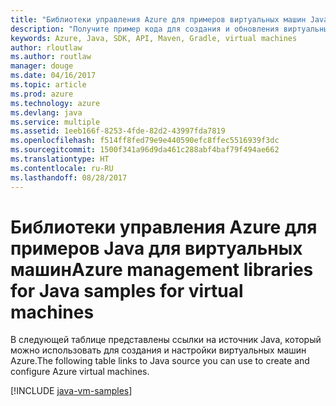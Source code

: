 ```yaml
---
title: "Библиотеки управления Azure для примеров виртуальных машин Java"
description: "Получите пример кода для создания и обновления виртуальных машин Azure с помощью библиотек управления Azure для Java."
keywords: Azure, Java, SDK, API, Maven, Gradle, virtual machines
author: rloutlaw
ms.author: routlaw
manager: douge
ms.date: 04/16/2017
ms.topic: article
ms.prod: azure
ms.technology: azure
ms.devlang: java
ms.service: multiple
ms.assetid: 1eeb166f-8253-4fde-82d2-43997fda7819
ms.openlocfilehash: f514ff8fed79e9e440590efc8ffec5516939f3dc
ms.sourcegitcommit: 1500f341a96d9da461c288abf4baf79f494ae662
ms.translationtype: HT
ms.contentlocale: ru-RU
ms.lasthandoff: 08/28/2017
---
```

# <a name="azure-management-libraries-for-java-samples-for-virtual-machines"></a><span data-ttu-id="c586f-104">Библиотеки управления Azure для примеров Java для виртуальных машин</span><span class="sxs-lookup"><span data-stu-id="c586f-104">Azure management libraries for Java samples for virtual machines</span></span>

<span data-ttu-id="c586f-105">В следующей таблице представлены ссылки на источник Java, который можно использовать для создания и настройки виртуальных машин Azure.</span><span class="sxs-lookup"><span data-stu-id="c586f-105">The following table links to Java source you can use to create and configure Azure virtual machines.</span></span>

[!INCLUDE [java-vm-samples](includes/java-vm-samples.md)]